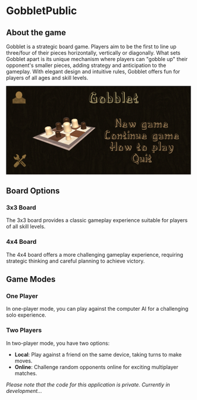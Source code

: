 # GobbletPublic
## About the game
Gobblet is a strategic board game. Players aim to be the first to line up three/four of their pieces horizontally, vertically or diagonally. What sets Gobblet apart is its unique mechanism where players can "gobble up" their opponent's smaller pieces, adding strategy and anticipation to the gameplay. With elegant design and intuitive rules, Gobblet offers fun for players of all ages and skill levels.

<p align="center">
  <img src="images/main.jpg" width="600"/>
</p>

## Board Options

### 3x3 Board

The 3x3 board provides a classic gameplay experience suitable for players of all skill levels.

### 4x4 Board

The 4x4 board offers a more challenging gameplay experience, requiring strategic thinking and careful planning to achieve victory.

## Game Modes

### One Player

In one-player mode, you can play against the computer AI for a challenging solo experience.

### Two Players

In two-player mode, you have two options:

- **Local**: Play against a friend on the same device, taking turns to make moves.
- **Online**: Challenge random opponents online for exciting multiplayer matches.

<em>Please note that the code for this application is private.</em>
<em>Currently in development...</em>
